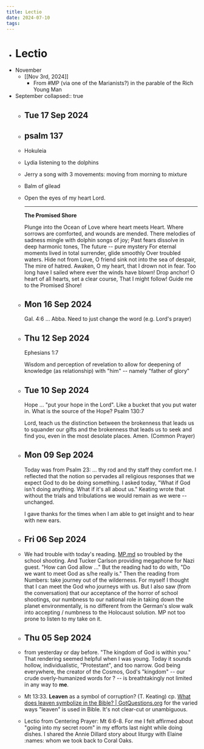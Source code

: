 ```yaml
---
title: Lectio
date: 2024-07-10
tags: 
---
```


- # Lectio
- November
	- [[Nov 3rd, 2024]]
		- From #MP (via one of the Marianists?) in the parable of the Rich Young Man
- September
  collapsed:: true
	- ## Tue 17 Sep 2024
	- ## psalm 137
	- Hokuleia
	- Lydia listening to the dolphins
	- Jerry a song with 3 movements: moving from morning to mixture
	- Balm of gilead
	- Open the eyes of my heart Lord.
	  
	  ---
	  
	  **The Promised Shore**
	  
	  Plunge into the Ocean of Love where heart meets Heart.
	  Where sorrows are comforted, and wounds are mended.
	  There melodies of sadness mingle with dolphin songs of joy;
	  Past fears dissolve in deep harmonic tones,
	  The future -- pure mystery
	  For eternal moments lived in total surrender, glide smoothly
	  Over troubled waters.
	  Hide not from Love, O friend sink not into the sea of despair,
	  The mire of hatred.
	  Awaken, O my heart, that I drown not in fear.
	  Too long have I sailed where ever the winds have blown!
	  Drop anchor! O heart of all hearts, set a clear course,
	  That I might follow! Guide me to the Promised Shore!
	- ## Mon 16 Sep 2024 
	  Gal. 4:6 … Abba. Need to just change the word (e.g. Lord's prayer)
	- ## Thu 12 Sep 2024 
	  Ephesians 1:7
	  
	  Wisdom and perception of revelation to allow for deepening of knowledge (as relationship) with "him" -- namely "father of glory"
	- ## Tue 10 Sep 2024 
	  Hope … "put your hope in the Lord". Like a bucket that you put water in. What is the source of the Hope? Psalm 130:7
	  
	  Lord, teach us the distinction between the brokenness that leads us to squander our gifts and the brokenness that leads us to seek and find you, even in the most desolate places. Amen. (Common Prayer)
	- ## Mon 09 Sep 2024 
	  Today was from Psalm 23: … thy rod and thy staff they comfort me. I reflected that the notion so pervades all religious responses that we expect God to do be doing something. I asked today, "What if God isn't doing anything. What if it's all about us." Keating wrote that without the trials and tribulations we would remain as we were -- unchanged. 
	  
	  I gave thanks for the times when I am able to get insight and to hear with new ears.
	- ## Fri 06 Sep 2024
	- We had trouble with today's reading. [MP.md](MP.md) so troubled by the school shooting. And Tucker Carlson providing megaphone for Nazi guest. "How can God allow …" But the reading had to do with, "Do we want to meet God as s/he really is." Then the reading from Numbers: take journey out of the wilderness. For myself I thought that I can meet the God who journeys with us. But I also saw (from the conversation) that our acceptance of the horror of school shootings, our numbness to our national role in taking down the planet environmentally, is no different from the German's slow walk into accepting / numbness to the Holocaust solution. MP not too prone to listen to my take on it.
	- ## Thu 05 Sep 2024
	- from yesterday or day before. "The kingdom of God is within you." That rendering seemed helpful when I was young. Today it sounds hollow, individualistic, "Protestant", and too narrow. God being everywhere, the creator of the Cosmos, God's "kingdom" -- our crude overly-humanized words for ? -- is breathtakingly not limited in any way to **me**.
	- Mt 13:33. **Leaven** as a symbol of corruption? (T. Keating) cp. [What does leaven symbolize in the Bible? | GotQuestions.org](https://www.gotquestions.org/leaven-in-the-Bible.html "What does leaven symbolize in the Bible? | GotQuestions.org") for the varied ways "leaven" is used in Bible. It's not clear-cut or unambiguous.
	- Lectio from Centering Prayer: Mt 6:6-8. For me I felt affirmed about "going into my secret room" in my efforts last night while doing dishes. I shared the Annie Dillard story about liturgy with Elaine :names: whom we took back to Coral Oaks.